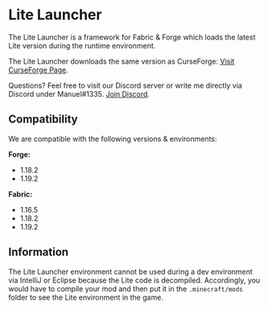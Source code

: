 # Lite Launcher
The Lite Launcher is a framework for Fabric & Forge which loads the latest Lite version during the runtime environment.

The Lite Launcher downloads the same version as CurseForge:
[Visit CurseForge Page](https://www.curseforge.com/minecraft/mc-mods/mysterylite).


Questions? Feel free to visit our Discord server or write me directly via Discord under Manuel#1335.
[Join Discord](https://discord.gg/RXq56TTPYE).

## Compatibility
We are compatible with the following versions & environments:

**Forge:**
- 1.18.2
- 1.19.2

**Fabric:**
- 1.16.5
- 1.18.2
- 1.19.2

## Information

The Lite Launcher environment cannot be used during a dev environment via IntelliJ or Eclipse because the Lite code is decompiled. Accordingly, you would have to compile your mod and then put it in the `.minecraft/mods` folder to see the Lite environment in the game.